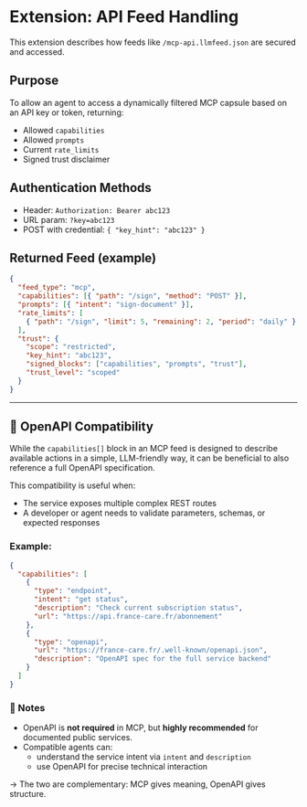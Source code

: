 # Extension: API Feed Handling

This extension describes how feeds like `/mcp-api.llmfeed.json` are secured and accessed.

## Purpose

To allow an agent to access a dynamically filtered MCP capsule based on an API key or token, returning:

- Allowed `capabilities`
- Allowed `prompts`
- Current `rate_limits`
- Signed trust disclaimer

## Authentication Methods

- Header: `Authorization: Bearer abc123`
- URL param: `?key=abc123`
- POST with credential: `{ "key_hint": "abc123" }`

## Returned Feed (example)

```json
{
  "feed_type": "mcp",
  "capabilities": [{ "path": "/sign", "method": "POST" }],
  "prompts": [{ "intent": "sign-document" }],
  "rate_limits": [
    { "path": "/sign", "limit": 5, "remaining": 2, "period": "daily" }
  ],
  "trust": {
    "scope": "restricted",
    "key_hint": "abc123",
    "signed_blocks": ["capabilities", "prompts", "trust"],
    "trust_level": "scoped"
  }
}
```

---

## 🧠 OpenAPI Compatibility

While the `capabilities[]` block in an MCP feed is designed to describe available actions in a simple, LLM-friendly way, it can be beneficial to also reference a full OpenAPI specification.

This compatibility is useful when:
- The service exposes multiple complex REST routes
- A developer or agent needs to validate parameters, schemas, or expected responses

### Example:

```json
{
  "capabilities": [
    {
      "type": "endpoint",
      "intent": "get status",
      "description": "Check current subscription status",
      "url": "https://api.france-care.fr/abonnement"
    },
    {
      "type": "openapi",
      "url": "https://france-care.fr/.well-known/openapi.json",
      "description": "OpenAPI spec for the full service backend"
    }
  ]
}
```

### 📘 Notes

- OpenAPI is **not required** in MCP, but **highly recommended** for documented public services.
- Compatible agents can:
  - understand the service intent via `intent` and `description`
  - use OpenAPI for precise technical interaction

→ The two are complementary: MCP gives meaning, OpenAPI gives structure.
